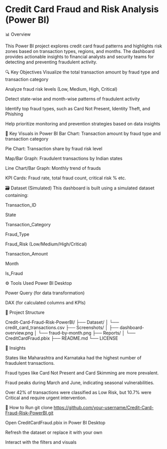 
# Credit Card Fraud and Risk Analysis (Power BI)
📊 Overview

This Power BI project explores credit card fraud patterns and highlights risk zones based on transaction types, regions, and months. The dashboard provides actionable insights to financial analysts and security teams for detecting and preventing fraudulent activity.

🔍 Key Objectives
Visualize the total transaction amount by fraud type and transaction category

Analyze fraud risk levels (Low, Medium, High, Critical)

Detect state-wise and month-wise patterns of fraudulent activity

Identify top fraud types, such as Card Not Present, Identity Theft, and Phishing

Help prioritize monitoring and prevention strategies based on data insights

📌 Key Visuals in Power BI
Bar Chart: Transaction amount by fraud type and transaction category

Pie Chart: Transaction share by fraud risk level

Map/Bar Graph: Fraudulent transactions by Indian states

Line Chart/Bar Graph: Monthly trend of frauds

KPI Cards: Fraud rate, total fraud count, critical risk % etc.

🗃️ Dataset (Simulated)
This dashboard is built using a simulated dataset containing:

Transaction_ID

State

Transaction_Category

Fraud_Type

Fraud_Risk (Low/Medium/High/Critical)

Transaction_Amount

Month

Is_Fraud


⚙️ Tools Used
Power BI Desktop

Power Query (for data transformation)

DAX (for calculated columns and KPIs)

📁 Project Structure

Credit-Card-Fraud-Risk-PowerBI/
├── Dataset/
│   └── credit_card_transactions.csv
├── Screenshots/
│   ├── dashboard-overview.png
│   └── fraud-by-month.png
├── Reports/
│   └── CreditCardFraud.pbix
├── README.md
└── LICENSE

🧠 Insights

States like Maharashtra and Karnataka had the highest number of fraudulent transactions.

Fraud types like Card Not Present and Card Skimming are more prevalent.

Fraud peaks during March and June, indicating seasonal vulnerabilities.

Over 42% of transactions were classified as Low Risk, but 10.7% were Critical and require urgent intervention.

📎 How to Run
git clone 
https://github.com/your-username/Credit-Card-Fraud-Risk-PowerBI.git

Open CreditCardFraud.pbix in Power BI Desktop

Refresh the dataset or replace it with your own

Interact with the filters and visuals
